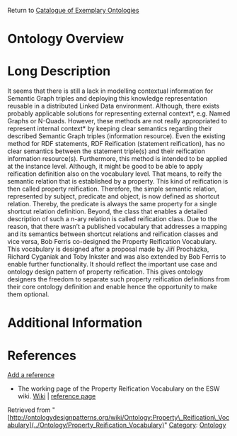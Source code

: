 Return to [Catalogue of Exemplary Ontologies](../Ontology/Main "Ontology:Main")



#  Ontology Overview


#  Long Description


It seems that there is still a lack in modelling contextual information for Semantic Graph triples and deploying this knowledge representation reusable in a distributed Linked Data environment. Although, there exists probably applicable solutions for representing external context\*, e.g. Named Graphs or N-Quads. However, these methods are not really appropriated to represent internal context\* by keeping clear semantics regarding their described Semantic Graph triples (information resource). Even the existing method for RDF statements, RDF Reification (statement reification), has no clear semantics between the statement triple(s) and their reification information resource(s). Furthermore, this method is intended to be applied at the instance level. Although, it might be good to be able to apply reification definition also on the vocabulary level. That means, to reify the semantic relation that is established by a property. This kind of reification is then called property reification.
Therefore, the simple semantic relation, represented by subject, predicate and object, is now defined as shortcut relation. Thereby, the predicate is always the same property for a single shortcut relation definition. Beyond, the class that enables a detailed description of such a n-ary relation is called reification class.
Due to the reason, that there wasn’t a published vocabulary that addresses a mapping and its semantics between shortcut relations and reification classes and vice versa, Bob Ferris co-designed the Property Reification Vocabulary. This vocabulary is designed after a proposal made by Jiří Procházka, Richard Cyganiak and Toby Inkster and was also extended by Bob Ferris to enable further functionality. It should reflect the important use case and ontology design pattern of property reification. This gives ontology designers the freedom to separate such property reification definitions from their core ontology definition and enable hence the opportunity to make them optional.



#  Additional Information


  



  




#  References


[Add a reference](index.php@title=Odp%253AAdd_reference&subject=Ontology%253AProperty+Reification+Vocabulary.html "http://ontologydesignpatterns.org/wiki/index.php?title=Odp:Add_reference&subject=Ontology%3AProperty+Reification+Vocabulary")



* The working page of the Property Reification Vocabulary on the ESW wiki. [Wiki](http://esw.w3.org/PropertyReificationVocabulary "http://esw.w3.org/PropertyReificationVocabulary") | [reference page](../Community/References/Property_Reification_RDF_Vocabulary "Community:References/Property Reification RDF Vocabulary")




Retrieved from "[http://ontologydesignpatterns.org/wiki/Ontology:Property\_Reification\_Vocabulary](../Ontology/Property_Reification_Vocabulary)"
 [Category](http://ontologydesignpatterns.org/wiki/Special:Categories "Special:Categories"): [Ontology](../Category/Ontology "Category:Ontology")